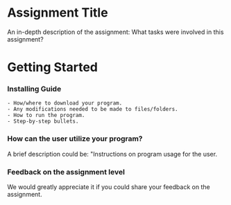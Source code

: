 # Assignment Title

An in-depth description of the assignment: What tasks were involved in this assignment?

# Getting Started 

### Installing Guide
```
- How/where to download your program.
- Any modifications needed to be made to files/folders.
- How to run the program.
- Step-by-step bullets.
```

### How can the user utilize your program?

A brief description could be: "Instructions on program usage for the user.

### Feedback on the assignment level

We would greatly appreciate it if you could share your feedback on the assignment.

